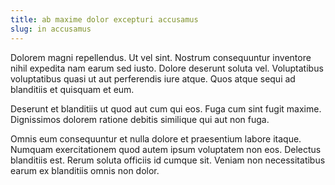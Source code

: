 ```yaml
---
title: ab maxime dolor excepturi accusamus
slug: in accusamus
---
```


Dolorem magni repellendus. Ut vel sint. Nostrum consequuntur inventore nihil expedita nam earum sed iusto. Dolore deserunt soluta vel. Voluptatibus voluptatibus quasi ut aut perferendis iure atque. Quos atque sequi ad blanditiis et quisquam et eum.

Deserunt et blanditiis ut quod aut cum qui eos. Fuga cum sint fugit maxime. Dignissimos dolorem ratione debitis similique qui aut non fuga.

Omnis eum consequuntur et nulla dolore et praesentium labore itaque. Numquam exercitationem quod autem ipsum voluptatem non eos. Delectus blanditiis est. Rerum soluta officiis id cumque sit. Veniam non necessitatibus earum ex blanditiis omnis non dolor.
